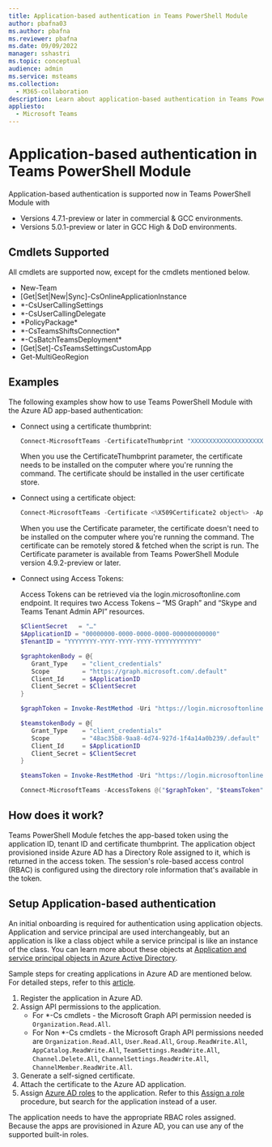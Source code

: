 ```yaml
---
title: Application-based authentication in Teams PowerShell Module
author: pbafna03
ms.author: pbafna
ms.reviewer: pbafna
ms.date: 09/09/2022
manager: sshastri
ms.topic: conceptual
audience: admin
ms.service: msteams
ms.collection: 
  - M365-collaboration
description: Learn about application-based authentication in Teams PowerShell Module, used for administration of Microsoft Teams.
appliesto: 
  - Microsoft Teams
---
```


# Application-based authentication in Teams PowerShell Module

Application-based authentication is supported now in Teams PowerShell Module with 
  - Versions 4.7.1-preview or later in commercial & GCC environments.
  - Versions 5.0.1-preview or later in GCC High & DoD environments.


## Cmdlets Supported

All cmdlets are supported now, except for the cmdlets mentioned below. 

  - New-Team
  - [Get|Set|New|Sync]-CsOnlineApplicationInstance
  - \*-CsUserCallingSettings
  - \*-CsUserCallingDelegate
  - \*PolicyPackage\*
  - \*-CsTeamsShiftsConnection\*
  - \*-CsBatchTeamsDeployment\*
  - [Get|Set]-CsTeamsSettingsCustomApp
  - Get-MultiGeoRegion


## Examples

The following examples show how to use Teams PowerShell Module with the Azure AD app-based authentication: 

- Connect using a certificate thumbprint:

  ```powershell
  Connect-MicrosoftTeams -CertificateThumbprint "XXXXXXXXXXXXXXXXXXXXXXXXXXXXXXXXXXXXXXXX" -ApplicationId "00000000-0000-0000-0000-000000000000" -TenantId "YYYYYYYY-YYYY-YYYY-YYYY-YYYYYYYYYYYY"
  ```
  When you use the CertificateThumbprint parameter, the certificate needs to be installed on the computer where you're running the command. The certificate should be installed in the user certificate store.
  
- Connect using a certificate object:

  ```powershell
  Connect-MicrosoftTeams -Certificate <%X509Certificate2 object%> -ApplicationId "00000000-0000-0000-0000-000000000000" -TenantId "YYYYYYYY-YYYY-YYYY-YYYY-YYYYYYYYYYYY"
  ```
  When you use the Certificate parameter, the certificate doesn't need to be installed on the computer where you're running the command. The certificate can be remotely stored & fetched when the script is run. The Certificate parameter is available from Teams PowerShell Module version 4.9.2-preview or later.
  
- Connect using Access Tokens:
  
  Access Tokens can be retrieved via the login.microsoftonline.com endpoint. It requires two Access Tokens – “MS Graph” and “Skype and Teams Tenant Admin API” resources.

  ```powershell
  $ClientSecret   = "…"
  $ApplicationID = "00000000-0000-0000-0000-000000000000"
  $TenantID = "YYYYYYYY-YYYY-YYYY-YYYY-YYYYYYYYYYYY"

  $graphtokenBody = @{   
     Grant_Type    = "client_credentials"   
     Scope         = "https://graph.microsoft.com/.default"   
     Client_Id     = $ApplicationID   
     Client_Secret = $ClientSecret   
  }  

  $graphToken = Invoke-RestMethod -Uri "https://login.microsoftonline.com/$TenantID/oauth2/v2.0/token" -Method POST -Body $graphtokenBody | Select-Object -ExpandProperty Access_Token 

  $teamstokenBody = @{   
     Grant_Type    = "client_credentials"   
     Scope         = "48ac35b8-9aa8-4d74-927d-1f4a14a0b239/.default"   
     Client_Id     = $ApplicationID   
     Client_Secret = $ClientSecret 
  } 

  $teamsToken = Invoke-RestMethod -Uri "https://login.microsoftonline.com/$TenantID/oauth2/v2.0/token" -Method POST -Body $teamstokenBody | Select-Object -ExpandProperty Access_Token 

  Connect-MicrosoftTeams -AccessTokens @("$graphToken", "$teamsToken")
  ```
  
## How does it work?

Teams PowerShell Module fetches the app-based token using the application ID, tenant ID and certificate thumbprint. The application object provisioned inside Azure AD has a Directory Role assigned to it, which is returned in the access token. The session's role-based access control (RBAC) is configured using the directory role information that's available in the token.


## Setup Application-based authentication

An initial onboarding is required for authentication using application objects. Application and service principal are used interchangeably, but an application is like a class object while a service principal is like an instance of the class. You can learn more about these objects at [Application and service principal objects in Azure Active Directory](/azure/active-directory/develop/app-objects-and-service-principals).

Sample steps for creating applications in Azure AD are mentioned below. For detailed steps, refer to this [article](/azure/active-directory/develop/howto-create-service-principal-portal).

1. Register the application in Azure AD.
2. Assign API permissions to the application.
   - For \*-Cs cmdlets - the Microsoft Graph API permission needed is `Organization.Read.All`.
   - For Non \*-Cs cmdlets - the Microsoft Graph API permissions needed are `Organization.Read.All`, `User.Read.All`, `Group.ReadWrite.All`, `AppCatalog.ReadWrite.All`, `TeamSettings.ReadWrite.All`, `Channel.Delete.All`, `ChannelSettings.ReadWrite.All`, `ChannelMember.ReadWrite.All`.  
3. Generate a self-signed certificate.
4. Attach the certificate to the Azure AD application.
5. Assign [Azure AD roles](/microsoftteams/using-admin-roles#teams-roles-and-capabilities) to the application. Refer to this [Assign a role](/azure/active-directory/roles/manage-roles-portal#assign-a-role) procedure, but search for the application instead of a user.

The application needs to have the appropriate RBAC roles assigned. Because the apps are provisioned in Azure AD, you can use any of the supported built-in roles.
 
